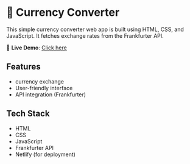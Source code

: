 # 💱 Currency Converter

This simple currency converter web app is built using HTML, CSS, and JavaScript. It fetches exchange rates from the Frankfurter API.

🔗 **Live Demo**: [Click here](https://currency-convertertool.netlify.app/)

## Features
- currency exchange
- User-friendly interface
- API integration (Frankfurter)

## Tech Stack
- HTML
- CSS
- JavaScript
- Frankfurter API
- Netlify (for deployment)

